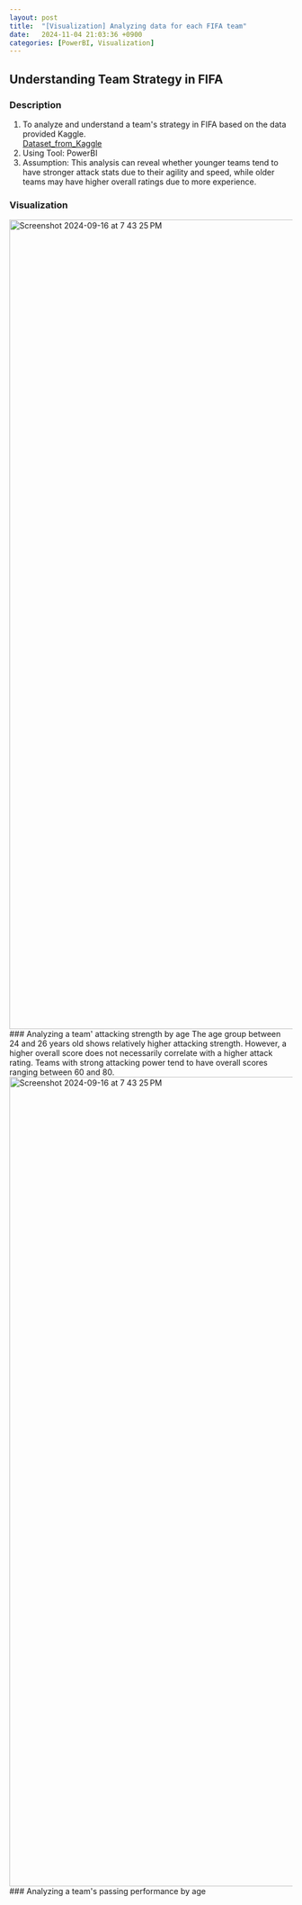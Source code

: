 ```yaml
---
layout: post
title:  "[Visualization] Analyzing data for each FIFA team"
date:   2024-11-04 21:03:36 +0900
categories: [PowerBI, Visualization]
---
```


## Understanding Team Strategy in FIFA 
### Description  
1. To analyze and understand a team's strategy in FIFA based on the data provided Kaggle.  
[Dataset_from_Kaggle](https://www.kaggle.com/datasets/moradi/fifa-stats)  
2. Using Tool: PowerBI  
3. Assumption: This analysis can reveal whether younger teams tend to have stronger attack stats due to their agility and speed, while older teams may have higher overall ratings due to more experience.  


### Visualization
<img width="1440" alt="Screenshot 2024-09-16 at 7 43 25 PM" src="https://github.com/user-attachments/files/17626169/fifa.pdf">
### Analyzing a team' attacking strength by age
The age group between 24 and 26 years old shows relatively higher attacking strength. However, a higher overall score does not necessarily correlate with a higher attack rating. Teams with strong attacking power tend to have overall scores ranging between 60 and 80.  

<img width="1440" alt="Screenshot 2024-09-16 at 7 43 25 PM" src="https://github.com/user-attachments/files/17626648/fifa2.pdf">
### Analyzing a team's passing performance by age

